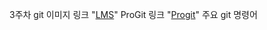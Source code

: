 3주차 git
이미지
링크
"[LMS](http://lms.kau.ac.kr/)"
ProGit 링크
"[Progit](http://git-scm.com/book/en/v2)"
주요 git 명령어

